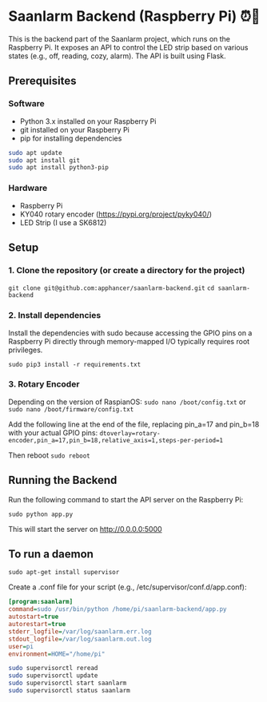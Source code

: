 # Saanlarm Backend (Raspberry Pi) ⏰🌅

This is the backend part of the Saanlarm project, which runs on the Raspberry Pi. It exposes an API to control the LED strip based on various states (e.g., off, reading, cozy, alarm). The API is built using Flask.

## Prerequisites

### Software

- Python 3.x installed on your Raspberry Pi
- git installed on your Raspberry Pi
- pip for installing dependencies

```bash
sudo apt update
sudo apt install git
sudo apt install python3-pip
```

### Hardware 

- Raspberry Pi
- KY040 rotary encoder (https://pypi.org/project/pyky040/)
- LED Strip (I use a SK6812)

## Setup

### 1. Clone the repository (or create a directory for the project)

`git clone git@github.com:apphancer/saanlarm-backend.git`
`cd saanlarm-backend`


### 2. Install dependencies

Install the dependencies with sudo because accessing the GPIO pins on a Raspberry Pi directly through memory-mapped I/O typically requires root privileges. 

`sudo pip3 install -r requirements.txt`


### 3. Rotary Encoder

Depending on the version of RaspianOS:
`sudo nano /boot/config.txt` or `sudo nano /boot/firmware/config.txt`

Add the following line at the end of the file, replacing pin_a=17 and pin_b=18 with your actual GPIO pins:
`dtoverlay=rotary-encoder,pin_a=17,pin_b=18,relative_axis=1,steps-per-period=1`

Then reboot
`sudo reboot`



## Running the Backend

Run the following command to start the API server on the Raspberry Pi:

`sudo python app.py`

This will start the server on http://0.0.0.0:5000


## To run a daemon


`sudo apt-get install supervisor`

Create a .conf file for your script (e.g., /etc/supervisor/conf.d/app.conf):

```ini
[program:saanlarm]
command=sudo /usr/bin/python /home/pi/saanlarm-backend/app.py
autostart=true
autorestart=true
stderr_logfile=/var/log/saanlarm.err.log
stdout_logfile=/var/log/saanlarm.out.log
user=pi
environment=HOME="/home/pi"
```

```bash
sudo supervisorctl reread
sudo supervisorctl update
sudo supervisorctl start saanlarm
sudo supervisorctl status saanlarm
```